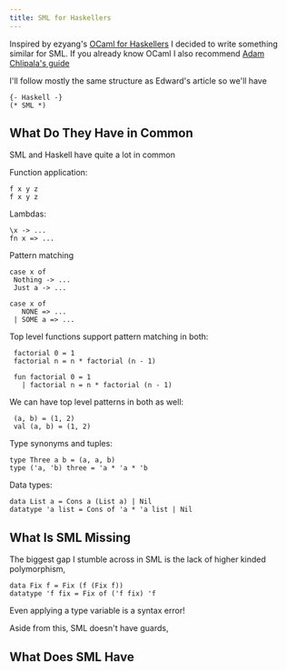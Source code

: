 ```yaml
---
title: SML for Haskellers
---
```


Inspired by ezyang's [OCaml for Haskellers][ocaml-for-haskellers] I
decided to write something similar for SML. If you already know OCaml
I also recommend [Adam Chlipala's guide][adams-guide]

I'll follow mostly the same structure as Edward's article so we'll
have

    {- Haskell -}
    (* SML *)

## What Do They Have in Common

SML and Haskell have quite a lot in common

Function application:

    f x y z
    f x y z

Lambdas:

    \x -> ...
    fn x => ...

Pattern matching

    case x of
     Nothing -> ...
     Just a -> ...

    case x of
       NONE => ...
     | SOME a => ...

Top level functions support pattern matching in both:

     factorial 0 = 1
     factorial n = n * factorial (n - 1)

     fun factorial 0 = 1
       | factorial n = n * factorial (n - 1)

We can have top level patterns in both as well:

     (a, b) = (1, 2)
     val (a, b) = (1, 2)


Type synonyms and tuples:

    type Three a b = (a, a, b)
    type ('a, 'b) three = 'a * 'a * 'b


Data types:

    data List a = Cons a (List a) | Nil
    datatype 'a list = Cons of 'a * 'a list | Nil


## What Is SML Missing

The biggest gap I stumble across in SML is the lack of higher kinded
polymorphism,

    data Fix f = Fix (f (Fix f))
    datatype 'f fix = Fix of ('f fix) 'f

Even applying a type variable is a syntax error!

Aside from this, SML doesn't have guards,

## What Does SML Have



[ocaml-for-haskellers]: http://blog.ezyang.com/2010/10/ocaml-for-haskellers/
[adams-guide]: http://adam.chlipala.net/mlcomp/
